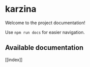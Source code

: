 # karzina

Welcome to the project documentation!

Use `npm run docs` for easier navigation.

## Available documentation

[[index]]
